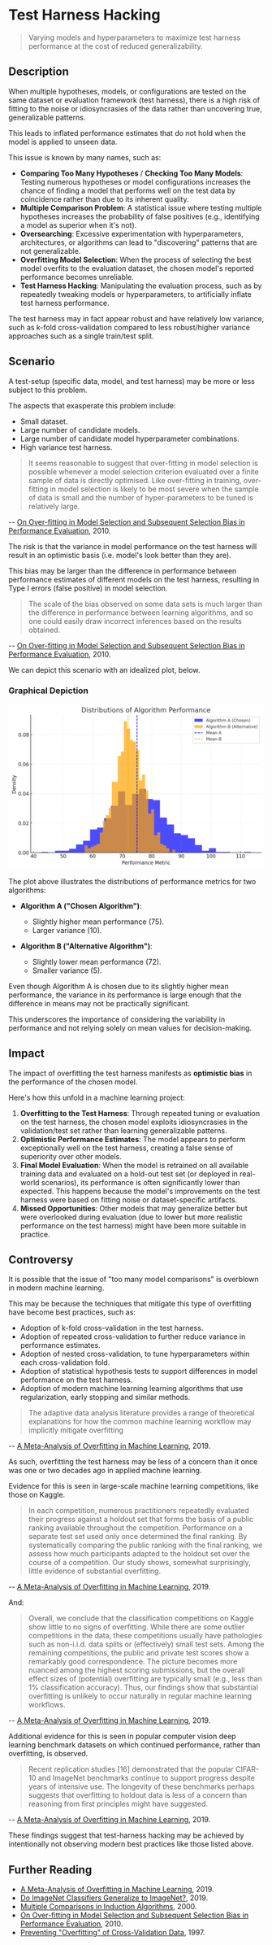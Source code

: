  # Test Harness Hacking

> Varying models and hyperparameters to maximize test harness performance at the cost of reduced generalizability.

## Description

When multiple hypotheses, models, or configurations are tested on the same dataset or evaluation framework (test harness), there is a high risk of fitting to the noise or idiosyncrasies of the data rather than uncovering true, generalizable patterns.

This leads to inflated performance estimates that do not hold when the model is applied to unseen data.

This issue is known by many names, such as:

* **Comparing Too Many Hypotheses** / **Checking Too Many Models**: Testing numerous hypotheses or model configurations increases the chance of finding a model that performs well on the test data by coincidence rather than due to its inherent quality.
* **Multiple Comparison Problem**: A statistical issue where testing multiple hypotheses increases the probability of false positives (e.g., identifying a model as superior when it's not).
* **Oversearching**: Excessive experimentation with hyperparameters, architectures, or algorithms can lead to "discovering" patterns that are not generalizable.
* **Overfitting Model Selection**: When the process of selecting the best model overfits to the evaluation dataset, the chosen model's reported performance becomes unreliable.
* **Test Harness Hacking**: Manipulating the evaluation process, such as by repeatedly tweaking models or hyperparameters, to artificially inflate test harness performance.

The test harness may in fact appear robust and have relatively low variance, such as k-fold cross-validation compared to less robust/higher variance approaches such as a single train/test split.

## Scenario

A test-setup (specific data, model, and test harness) may be more or less subject to this problem.

The aspects that exasperate this problem include:

* Small dataset.
* Large number of candidate models.
* Large number of candidate model hyperparameter combinations.
* High variance test harness.

> It seems reasonable to suggest that over-fitting in model selection is possible whenever a model selection criterion evaluated over a finite sample of data is directly optimised. Like over-fitting in training, over-fitting in model selection is likely to be most severe when the sample of data is small and the number of hyper-parameters to be tuned is relatively large.

-- [On Over-fitting in Model Selection and Subsequent Selection Bias in Performance Evaluation](https://www.jmlr.org/papers/volume11/cawley10a/cawley10a.pdf), 2010.

The risk is that the variance in model performance on the test harness will result in an optimistic basis (i.e. model's look better than they are).

This bias may be larger than the difference in performance between performance estimates of different models on the test harness, resulting in Type I errors (false positive) in model selection.

> The scale of the bias observed on some data sets is much larger than the difference in performance between learning algorithms, and so one could easily draw incorrect inferences based on the results obtained.

-- [On Over-fitting in Model Selection and Subsequent Selection Bias in Performance Evaluation](https://www.jmlr.org/papers/volume11/cawley10a/cawley10a.pdf), 2010.

We can depict this scenario with an idealized plot, below.

### Graphical Depiction

![test harness hacking](/pics/test_harness_hacking.png)

The plot above illustrates the distributions of performance metrics for two algorithms:

- **Algorithm A ("Chosen Algorithm")**:
  - Slightly higher mean performance (75).
  - Larger variance (10).

- **Algorithm B ("Alternative Algorithm")**:
  - Slightly lower mean performance (72).
  - Smaller variance (5).

Even though Algorithm A is chosen due to its slightly higher mean performance, the variance in its performance is large enough that the difference in means may not be practically significant.

This underscores the importance of considering the variability in performance and not relying solely on mean values for decision-making.

## Impact

The impact of overfitting the test harness manifests as **optimistic bias** in the performance of the chosen model.

Here's how this unfold in a machine learning project:

1. **Overfitting to the Test Harness**: Through repeated tuning or evaluation on the test harness, the chosen model exploits idiosyncrasies in the validation/test set rather than learning generalizable patterns.
2. **Optimistic Performance Estimates**: The model appears to perform exceptionally well on the test harness, creating a false sense of superiority over other models.
3. **Final Model Evaluation**: When the model is retrained on all available training data and evaluated on a hold-out test set (or deployed in real-world scenarios), its performance is often significantly lower than expected. This happens because the model's improvements on the test harness were based on fitting noise or dataset-specific artifacts.
4. **Missed Opportunities**: Other models that may generalize better but were overlooked during evaluation (due to lower but more realistic performance on the test harness) might have been more suitable in practice.

## Controversy

It is possible that the issue of "too many model comparisons" is overblown in modern machine learning.

This may be because the techniques that mitigate this type of overfitting have become best practices, such as:

* Adoption of k-fold cross-validation in the test harness.
* Adoption of repeated cross-validation to further reduce variance in performance estimates.
* Adoption of nested cross-validation, to tune hyperparameters within each cross-validation fold.
* Adoption of statistical hypothesis tests to support differences in model performance on the test harness.
* Adoption of modern machine learning learning algorithms that use regularization, early stopping and similar methods.

> The adaptive data analysis literature provides a range of theoretical explanations for how the common machine learning workflow may implicitly mitigate overfitting

-- [A Meta-Analysis of Overfitting in Machine Learning](https://proceedings.neurips.cc/paper/2019/hash/ee39e503b6bedf0c98c388b7e8589aca-Abstract.html), 2019.

As such, overfitting the test harness may be less of a concern than it once was one or two decades ago in applied machine learning.

Evidence for this is seen in large-scale machine learning competitions, like those on Kaggle.

> In each competition, numerous practitioners repeatedly evaluated their progress against a holdout set that forms the basis of a public ranking available throughout the competition. Performance on a separate test set used only once determined the final ranking. By systematically comparing the public ranking with the final ranking, we assess how much participants adapted to the holdout set over the course of a competition. Our study shows, somewhat surprisingly, little evidence of substantial overfitting.

-- [A Meta-Analysis of Overfitting in Machine Learning](https://proceedings.neurips.cc/paper/2019/hash/ee39e503b6bedf0c98c388b7e8589aca-Abstract.html), 2019.

And:

> Overall, we conclude that the classification competitions on Kaggle show little to no signs of overfitting. While there are some outlier competitions in the data, these competitions usually have pathologies such as non-i.i.d. data splits or (effectively) small test sets. Among the remaining competitions, the public and private test scores show a remarkably good correspondence. The picture becomes more nuanced among the highest scoring submissions, but the overall effect sizes of (potential) overfitting are typically small (e.g., less than 1% classification accuracy). Thus, our findings show that substantial overfitting is unlikely to occur naturally in regular machine learning workflows.

-- [A Meta-Analysis of Overfitting in Machine Learning](https://proceedings.neurips.cc/paper/2019/hash/ee39e503b6bedf0c98c388b7e8589aca-Abstract.html), 2019.

Additional evidence for this is seen in popular computer vision deep learning benchmark datasets on which continued performance, rather than overfitting, is observed.

> Recent replication studies [16] demonstrated that the popular CIFAR-10 and ImageNet benchmarks continue to support progress despite years of intensive use. The longevity of these benchmarks perhaps suggests that overfitting to holdout data is less of a concern than reasoning from first principles might have suggested.

-- [A Meta-Analysis of Overfitting in Machine Learning](https://proceedings.neurips.cc/paper/2019/hash/ee39e503b6bedf0c98c388b7e8589aca-Abstract.html), 2019.

These findings suggest that test-harness hacking may be achieved by intentionally not observing modern best practices like those listed above.

## Further Reading

* [A Meta-Analysis of Overfitting in Machine Learning](https://proceedings.neurips.cc/paper/2019/hash/ee39e503b6bedf0c98c388b7e8589aca-Abstract.html), 2019.
* [Do ImageNet Classifiers Generalize to ImageNet?](https://arxiv.org/abs/1902.10811), 2019.
* [Multiple Comparisons in Induction Algorithms](https://link.springer.com/article/10.1023/A:1007631014630), 2000.
* [On Over-fitting in Model Selection and Subsequent Selection Bias in Performance Evaluation](https://www.jmlr.org/papers/volume11/cawley10a/cawley10a.pdf), 2010.
* [Preventing "Overfitting" of Cross-Validation Data](https://ai.stanford.edu/~ang/papers/cv-final.pdf), 1997.

